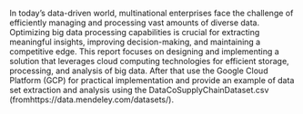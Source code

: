 In today’s data-driven world, multinational enterprises face the challenge of efficiently 
managing and processing vast amounts of diverse data. Optimizing big data processing 
capabilities is crucial for extracting meaningful insights, improving decision-making, and 
maintaining a competitive edge. This report focuses on designing and implementing a 
solution that leverages cloud computing technologies for efficient storage, processing, 
and analysis of big data. 
After that use the Google Cloud Platform (GCP) for practical implementation and provide 
an example of data set extraction and analysis using the
DataCoSupplyChainDataset.csv (fromhttps://data.mendeley.com/datasets/).
